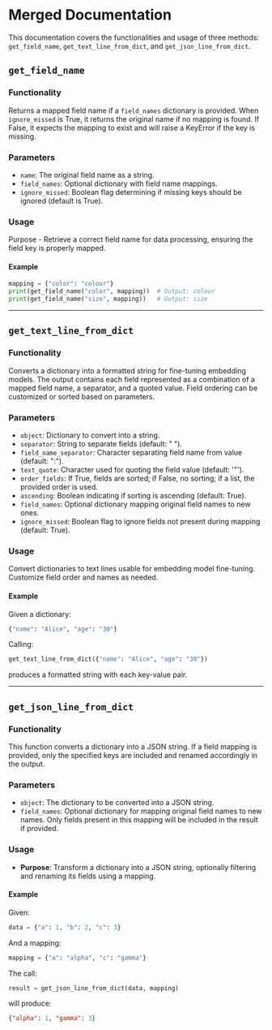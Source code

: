 # Merged Documentation

This documentation covers the functionalities and usage of three methods: `get_field_name`, `get_text_line_from_dict`, and `get_json_line_from_dict`.

## `get_field_name`

### Functionality
Returns a mapped field name if a `field_names` dictionary is provided. When `ignore_missed` is True, it returns the original name if no mapping is found. If False, it expects the mapping to exist and will raise a KeyError if the key is missing.

### Parameters
- `name`: The original field name as a string.
- `field_names`: Optional dictionary with field name mappings.
- `ignore_missed`: Boolean flag determining if missing keys should be ignored (default is True).

### Usage
Purpose - Retrieve a correct field name for data processing, ensuring the field key is properly mapped.

#### Example
```python
mapping = {"color": "colour"}
print(get_field_name("color", mapping))  # Output: colour
print(get_field_name("size", mapping))   # Output: size
```

---

## `get_text_line_from_dict`

### Functionality
Converts a dictionary into a formatted string for fine-tuning embedding models. The output contains each field represented as a combination of a mapped field name, a separator, and a quoted value. Field ordering can be customized or sorted based on parameters.

### Parameters
- `object`: Dictionary to convert into a string.
- `separator`: String to separate fields (default: " ").
- `field_name_separator`: Character separating field name from value (default: ":").
- `text_quote`: Character used for quoting the field value (default: '"').
- `order_fields`: If True, fields are sorted; if False, no sorting; if a list, the provided order is used.
- `ascending`: Boolean indicating if sorting is ascending (default: True).
- `field_names`: Optional dictionary mapping original field names to new ones.
- `ignore_missed`: Boolean flag to ignore fields not present during mapping (default: True).

### Usage
Convert dictionaries to text lines usable for embedding model fine-tuning. Customize field order and names as needed.

#### Example
Given a dictionary:
```python
{"name": "Alice", "age": "30"}
```
Calling:
```python
get_text_line_from_dict({"name": "Alice", "age": "30"})
```
produces a formatted string with each key-value pair.

---

## `get_json_line_from_dict`

### Functionality
This function converts a dictionary into a JSON string. If a field mapping is provided, only the specified keys are included and renamed accordingly in the output.

### Parameters
- `object`: The dictionary to be converted into a JSON string.
- `field_names`: Optional dictionary for mapping original field names to new names. Only fields present in this mapping will be included in the result if provided.

### Usage
- **Purpose**: Transform a dictionary into a JSON string, optionally filtering and renaming its fields using a mapping.

#### Example
Given:
```python
data = {"a": 1, "b": 2, "c": 3}
```
And a mapping:
```python
mapping = {"a": "alpha", "c": "gamma"}
```
The call:
```python
result = get_json_line_from_dict(data, mapping)
```
will produce:
```json
{"alpha": 1, "gamma": 3}
```